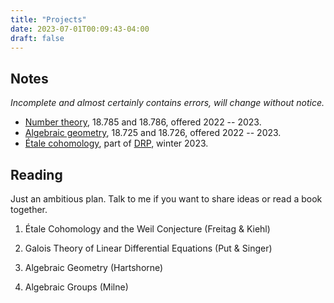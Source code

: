 ```yaml
---
title: "Projects"
date: 2023-07-01T00:09:43-04:00
draft: false
---
```


## Notes

*Incomplete and almost certainly contains errors, will change without notice.*

- [Number theory](/website/785_786.pdf), 18.785 and 18.786, offered 2022 -- 2023.
- [Algebraic geometry](/website/725_726.pdf), 18.725 and 18.726, offered 2022 -- 2023.
- [Étale cohomology](/website/etale.pdf), part of [DRP](https://math.mit.edu/research/undergraduate/drp/), winter 2023.


## Reading

Just an ambitious plan. Talk to me if you want to share ideas or read a book together.

1. Étale Cohomology and the Weil Conjecture (Freitag & Kiehl)

1. Galois Theory of Linear Differential Equations (Put & Singer)

1. Algebraic Geometry (Hartshorne)

1. Algebraic Groups (Milne)